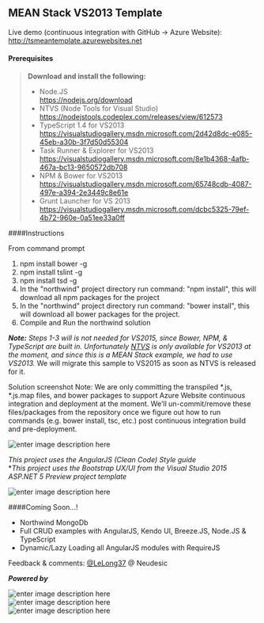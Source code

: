 MEAN Stack VS2013 Template
-------
Live demo (continuous integration with GitHub ->  Azure Website): http://tsmeantemplate.azurewebsites.net

#### <i class="icon-file"></i> Prerequisites
> **Download and install the following:**
> 
> - Node.JS <i class="icon-download"></i><br/>
> https://nodejs.org/download
> - NTVS (Node Tools for Visual Studio)<br/>
> https://nodejstools.codeplex.com/releases/view/612573
> - TypeScript 1.4 for VS2013 <i class="icon-download"></i><br/>
> https://visualstudiogallery.msdn.microsoft.com/2d42d8dc-e085-45eb-a30b-3f7d50d55304
> - Task Runner & Explorer for VS2013 <i class="icon-download"></i><br/>
> https://visualstudiogallery.msdn.microsoft.com/8e1b4368-4afb-467a-bc13-9650572db708
> - NPM & Bower for VS2013 <i class="icon-download"></i><br/>
>  https://visualstudiogallery.msdn.microsoft.com/65748cdb-4087-497e-a394-2e3449c8e61e
> - Grunt Launcher for VS 2013 <i class="icon-download"></i><br/>
> https://visualstudiogallery.msdn.microsoft.com/dcbc5325-79ef-4b72-960e-0a51ee33a0ff

####<i class="icon-cog"></i>Instructions

From command prompt

 1. npm install bower -g
 2. npm install tslint -g
 3. npm install tsd -g
 3. In the "northwind" project directory run command: "npm install", this will download all npm packages for the project
 4. In the "northwind" project directory run command: "bower install", this will download all bower packages for the project.
 5. Compile and Run the northwind solution

***Note:** Steps 1-3 will is not needed for VS2015, since Bower, NPM, & TypeScript are built in. Unfortunately [NTVS](http://nodejstools.codeplex.com) is only available for VS2013 at the moment, and since this is a MEAN Stack example, we had to use VS2013.* We will migrate this sample to VS2015 as soon as NTVS is released for it.

Solution screenshot
Note: We are only committing the transpiled *.js, *.js.map files, and bower packages to support Azure Website continuous integration and deployment at the moment. We'll un-commit/remove these files/packages from the repository once we figure out how to run commands (e.g. bower install, tsc, etc.) post continuous integration build and pre-deployment.

![enter image description here](https://lelong37.files.wordpress.com/2015/04/2015-04-01_13-08-532.png)

*This project uses the AngularJS (Clean Code) Style guide* <br/>
**This project uses the Bootstrap UX/UI from the Visual Studio 2015 ASP.NET 5 Preview project template* <br/>

![enter image description here](https://lelong37.files.wordpress.com/2015/04/2015-04-01_8-15-581.png)

####<i class="icon-cog"></i>Coming Soon...!

 - Northwind MongoDb
 - Full CRUD examples with AngularJS, Kendo UI, Breeze.JS, Node.JS & TypeScript
 - Dynamic/Lazy Loading all AngularJS modules with RequireJS 

Feedback & comments: [@LeLong37](http://twitter.com/lelong37) @ Neudesic

***Powered by***

![enter image description here](https://download-codeplex.sec.s-msft.com/Download?ProjectName=nodejstools&DownloadId=761175&Build=20983)
<br/>
![enter image description here](http://snippetspace.com/wp-content/uploads/2012/07/newpwdbyazureBLUE-Pantone-2995.png)
<br/>
![enter image description here](http://www.neudesic.com/wp-content/themes/neu/images/neudesic.png)

 

